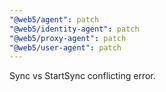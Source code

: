 ```yaml
---
"@web5/agent": patch
"@web5/identity-agent": patch
"@web5/proxy-agent": patch
"@web5/user-agent": patch
---
```


Sync vs StartSync conflicting error.
